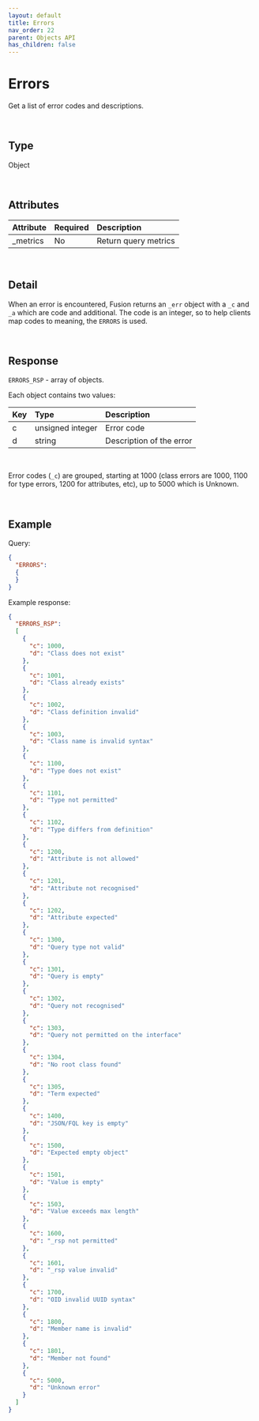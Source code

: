 ```yaml
---
layout: default
title: Errors
nav_order: 22
parent: Objects API
has_children: false
---
```


# Errors
Get a list of error codes and descriptions.



<br/>


## Type
Object

<br/>

## Attributes

| Attribute | Required  | Description      |
|:-----     |:---       |:-------          |
| _metrics  | No        | Return query metrics |

<br/>

## Detail
When an error is encountered, Fusion returns an `_err` object with a `_c` and `_a` which are code and additional. The code is an integer, so to help clients map codes to meaning, the `ERRORS` is used.

<br/>

## Response
`ERRORS_RSP` - array of objects.

Each object contains two values:

| Key           | Type      | Description     |
|:-----         |:---       |:-------         |
| c     | unsigned integer  | Error code      |
| d     | string  | Description of the error  |

<br/>

Error codes (`_c`) are grouped, starting at 1000 (class errors are 1000, 1100 for type errors, 1200 for attributes, etc), up to 5000 which is Unknown.

<br/>

## Example

Query:
```json
{
  "ERRORS":
  {
  }
}
```

Example response:

```json
{
  "ERRORS_RSP":
  [
    {
      "c": 1000,
      "d": "Class does not exist"
    },
    {
      "c": 1001,
      "d": "Class already exists"
    },
    {
      "c": 1002,
      "d": "Class definition invalid"
    },
    {
      "c": 1003,
      "d": "Class name is invalid syntax"
    },
    {
      "c": 1100,
      "d": "Type does not exist"
    },
    {
      "c": 1101,
      "d": "Type not permitted"
    },
    {
      "c": 1102,
      "d": "Type differs from definition"
    },
    {
      "c": 1200,
      "d": "Attribute is not allowed"
    },
    {
      "c": 1201,
      "d": "Attribute not recognised"
    },
    {
      "c": 1202,
      "d": "Attribute expected"
    },
    {
      "c": 1300,
      "d": "Query type not valid"
    },
    {
      "c": 1301,
      "d": "Query is empty"
    },
    {
      "c": 1302,
      "d": "Query not recognised"
    },
    {
      "c": 1303,
      "d": "Query not permitted on the interface"
    },
    {
      "c": 1304,
      "d": "No root class found"
    },
    {
      "c": 1305,
      "d": "Term expected"
    },
    {
      "c": 1400,
      "d": "JSON/FQL key is empty"
    },
    {
      "c": 1500,
      "d": "Expected empty object"
    },
    {
      "c": 1501,
      "d": "Value is empty"
    },
    {
      "c": 1503,
      "d": "Value exceeds max length"
    },
    {
      "c": 1600,
      "d": "_rsp not permitted"
    },
    {
      "c": 1601,
      "d": "_rsp value invalid"
    },
    {
      "c": 1700,
      "d": "OID invalid UUID syntax"
    },
    {
      "c": 1800,
      "d": "Member name is invalid"
    },
    {
      "c": 1801,
      "d": "Member not found"
    },
    {
      "c": 5000,
      "d": "Unknown error"
    }
  ]
}
```

